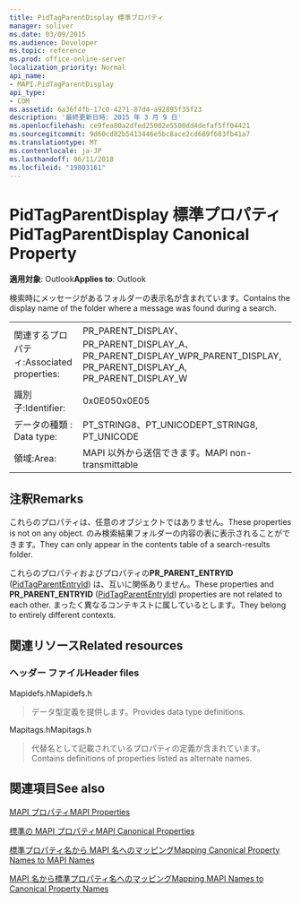 ```yaml
---
title: PidTagParentDisplay 標準プロパティ
manager: soliver
ms.date: 03/09/2015
ms.audience: Developer
ms.topic: reference
ms.prod: office-online-server
localization_priority: Normal
api_name:
- MAPI.PidTagParentDisplay
api_type:
- COM
ms.assetid: 6a36f4fb-17c0-4271-87d4-a92895f35f23
description: '最終更新日時: 2015 年 3 月 9 日'
ms.openlocfilehash: ce9fea80a2dfed25002e5500dd4defaf5ff04421
ms.sourcegitcommit: 9d60cd82b5413446e5bc8ace2cd689f683fb41a7
ms.translationtype: MT
ms.contentlocale: ja-JP
ms.lasthandoff: 06/11/2018
ms.locfileid: "19803161"
---
```

# <a name="pidtagparentdisplay-canonical-property"></a><span data-ttu-id="509f2-103">PidTagParentDisplay 標準プロパティ</span><span class="sxs-lookup"><span data-stu-id="509f2-103">PidTagParentDisplay Canonical Property</span></span>

  
  
<span data-ttu-id="509f2-104">**適用対象**: Outlook</span><span class="sxs-lookup"><span data-stu-id="509f2-104">**Applies to**: Outlook</span></span> 
  
<span data-ttu-id="509f2-105">検索時にメッセージがあるフォルダーの表示名が含まれています。</span><span class="sxs-lookup"><span data-stu-id="509f2-105">Contains the display name of the folder where a message was found during a search.</span></span>
  
|||
|:-----|:-----|
|<span data-ttu-id="509f2-106">関連するプロパティ:</span><span class="sxs-lookup"><span data-stu-id="509f2-106">Associated properties:</span></span>  <br/> |<span data-ttu-id="509f2-107">PR_PARENT_DISPLAY、PR_PARENT_DISPLAY_A、PR_PARENT_DISPLAY_W</span><span class="sxs-lookup"><span data-stu-id="509f2-107">PR_PARENT_DISPLAY, PR_PARENT_DISPLAY_A, PR_PARENT_DISPLAY_W</span></span>  <br/> |
|<span data-ttu-id="509f2-108">識別子:</span><span class="sxs-lookup"><span data-stu-id="509f2-108">Identifier:</span></span>  <br/> |<span data-ttu-id="509f2-109">0x0E05</span><span class="sxs-lookup"><span data-stu-id="509f2-109">0x0E05</span></span>  <br/> |
|<span data-ttu-id="509f2-110">データの種類 : </span><span class="sxs-lookup"><span data-stu-id="509f2-110">Data type:</span></span>  <br/> |<span data-ttu-id="509f2-111">PT_STRING8、PT_UNICODE</span><span class="sxs-lookup"><span data-stu-id="509f2-111">PT_STRING8, PT_UNICODE</span></span>  <br/> |
|<span data-ttu-id="509f2-112">領域:</span><span class="sxs-lookup"><span data-stu-id="509f2-112">Area:</span></span>  <br/> |<span data-ttu-id="509f2-113">MAPI 以外から送信できます。</span><span class="sxs-lookup"><span data-stu-id="509f2-113">MAPI non-transmittable</span></span>  <br/> |
   
## <a name="remarks"></a><span data-ttu-id="509f2-114">注釈</span><span class="sxs-lookup"><span data-stu-id="509f2-114">Remarks</span></span>

<span data-ttu-id="509f2-115">これらのプロパティは、任意のオブジェクトではありません。</span><span class="sxs-lookup"><span data-stu-id="509f2-115">These properties is not on any object.</span></span> <span data-ttu-id="509f2-116">のみ検索結果フォルダーの内容の表に表示されることができます。</span><span class="sxs-lookup"><span data-stu-id="509f2-116">They can only appear in the contents table of a search-results folder.</span></span>
  
<span data-ttu-id="509f2-117">これらのプロパティおよびプロパティの**PR_PARENT_ENTRYID** ([PidTagParentEntryId](pidtagparententryid-canonical-property.md)) は、互いに関係ありません。</span><span class="sxs-lookup"><span data-stu-id="509f2-117">These properties and **PR_PARENT_ENTRYID** ([PidTagParentEntryId](pidtagparententryid-canonical-property.md)) properties are not related to each other.</span></span> <span data-ttu-id="509f2-118">まったく異なるコンテキストに属しているとします。</span><span class="sxs-lookup"><span data-stu-id="509f2-118">They belong to entirely different contexts.</span></span>
  
## <a name="related-resources"></a><span data-ttu-id="509f2-119">関連リソース</span><span class="sxs-lookup"><span data-stu-id="509f2-119">Related resources</span></span>

### <a name="header-files"></a><span data-ttu-id="509f2-120">ヘッダー ファイル</span><span class="sxs-lookup"><span data-stu-id="509f2-120">Header files</span></span>

<span data-ttu-id="509f2-121">Mapidefs.h</span><span class="sxs-lookup"><span data-stu-id="509f2-121">Mapidefs.h</span></span>
  
> <span data-ttu-id="509f2-122">データ型定義を提供します。</span><span class="sxs-lookup"><span data-stu-id="509f2-122">Provides data type definitions.</span></span>
    
<span data-ttu-id="509f2-123">Mapitags.h</span><span class="sxs-lookup"><span data-stu-id="509f2-123">Mapitags.h</span></span>
  
> <span data-ttu-id="509f2-124">代替名として記載されているプロパティの定義が含まれています。</span><span class="sxs-lookup"><span data-stu-id="509f2-124">Contains definitions of properties listed as alternate names.</span></span>
    
## <a name="see-also"></a><span data-ttu-id="509f2-125">関連項目</span><span class="sxs-lookup"><span data-stu-id="509f2-125">See also</span></span>



[<span data-ttu-id="509f2-126">MAPI プロパティ</span><span class="sxs-lookup"><span data-stu-id="509f2-126">MAPI Properties</span></span>](mapi-properties.md)
  
[<span data-ttu-id="509f2-127">標準の MAPI プロパティ</span><span class="sxs-lookup"><span data-stu-id="509f2-127">MAPI Canonical Properties</span></span>](mapi-canonical-properties.md)
  
[<span data-ttu-id="509f2-128">標準プロパティ名から MAPI 名へのマッピング</span><span class="sxs-lookup"><span data-stu-id="509f2-128">Mapping Canonical Property Names to MAPI Names</span></span>](mapping-canonical-property-names-to-mapi-names.md)
  
[<span data-ttu-id="509f2-129">MAPI 名から標準プロパティ名へのマッピング</span><span class="sxs-lookup"><span data-stu-id="509f2-129">Mapping MAPI Names to Canonical Property Names</span></span>](mapping-mapi-names-to-canonical-property-names.md)

